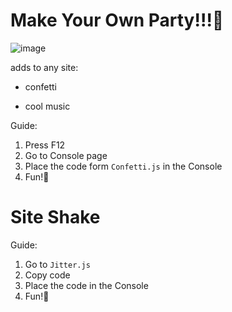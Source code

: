 # Make Your Own Party!!!🥳

![image](https://github.com/user-attachments/assets/1ea0d309-0b67-47f8-b85a-c38329742c84)


adds to any site:

- confetti

- cool music

Guide:

1. Press F12 
2. Go to Console page
3. Place the code form `Confetti.js` in the Console
4. Fun!🥳

# Site Shake

Guide: 

1. Go to `Jitter.js`
2. Copy code
3. Place the code in the Console
4. Fun!🥳
